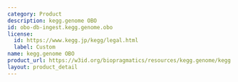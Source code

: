 ```yaml
---
category: Product
description: kegg.genome OBO
id: obo-db-ingest.kegg.genome.obo
license:
  id: https://www.kegg.jp/kegg/legal.html
  label: Custom
name: kegg.genome OBO
product_url: https://w3id.org/biopragmatics/resources/kegg.genome/kegg.genome.obo
layout: product_detail
---
```

